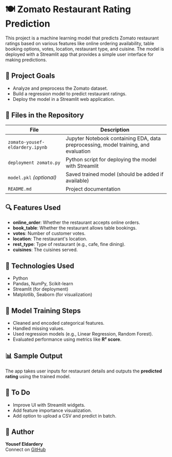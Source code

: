 # 🍽️ Zomato Restaurant Rating Prediction

This project is a machine learning model that predicts Zomato restaurant ratings based on various features like online ordering availability, table booking options, votes, location, restaurant type, and cuisine. The model is deployed with a Streamlit app that provides a simple user interface for making predictions.

## 📌 Project Goals

- Analyze and preprocess the Zomato dataset.
- Build a regression model to predict restaurant ratings.
- Deploy the model in a Streamlit web application.

## 📁 Files in the Repository

| File | Description |
|------|-------------|
| `zomato-yousef-eldardery.ipynb` | Jupyter Notebook containing EDA, data preprocessing, model training, and evaluation |
| `deployment zomato.py` | Python script for deploying the model with Streamlit |
| `model.pkl` *(optional)* | Saved trained model (should be added if available) |
| `README.md` | Project documentation |

## 🔍 Features Used

- **online_order**: Whether the restaurant accepts online orders.
- **book_table**: Whether the restaurant allows table bookings.
- **votes**: Number of customer votes.
- **location**: The restaurant's location.
- **rest_type**: Type of restaurant (e.g., cafe, fine dining).
- **cuisines**: The cuisines served.

## 🔧 Technologies Used

- Python
- Pandas, NumPy, Scikit-learn
- Streamlit (for deployment)
- Matplotlib, Seaborn (for visualization)

## 🧠 Model Training Steps

- Cleaned and encoded categorical features.
- Handled missing values.
- Used regression models (e.g., Linear Regression, Random Forest).
- Evaluated performance using metrics like **R² score**.

## 📊 Sample Output

The app takes user inputs for restaurant details and outputs the **predicted rating** using the trained model.

## 📌 To Do

- Improve UI with Streamlit widgets.
- Add feature importance visualization.
- Add option to upload a CSV and predict in batch.

## 🙌 Author

**Yousef Eldardery**  
Connect on [GitHub](https://github.com/YousefEldardery)


